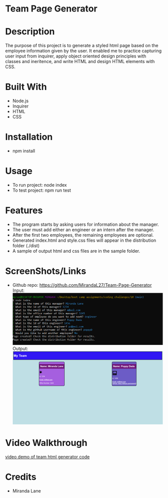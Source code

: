 # Team Page Generator

# Description
The purpose of this project is to generate a styled html page based on the employee information given by the user.  It enabled me to practice capturing user input from inquirer, apply object oriented design principles with classes and ineritence, and write HTML and design HTML elements with CSS. 

# Built With
* Node.js
* Inquirer
* HTML
* CSS

# Installation
* npm install

# Usage
* To run project: node index 
* To test project: npm run test

# Features
* The program starts by asking users for information about the manager.
* The user must add either an engineer or an intern after the manager.
* After the first two employees, the remaining employees are optional.
* Generated index.html and style.css files will appear in the distribution folder (./dist)
* A sample of output html and css files are in the sample folder. 

# ScreenShots/Links
* Github repo: https://github.com/MirandaL27/Team-Page-Generator
Input:
![alt text](input.png)
Output:
![alt text](output.png)

# Video Walkthrough
[video demo of team html generator code](video-walkthrough.gif)

# Credits
* Miranda Lane